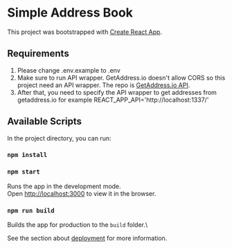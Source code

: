 # Simple Address Book

This project was bootstrapped with [Create React App](https://github.com/facebook/create-react-app).

## Requirements

1. Please change .env.example to .env
2. Make sure to run API wrapper. 
   GetAddress.io doesn't allow CORS so this project need an API wrapper.
   The repo is [GetAddress.io API](https://github.com/lucky-gru/getaddressio_api_wrapper).
3. After that, you need to specify the API wrapper to get addresses from getaddress.io
   for example REACT_APP_API='http://localhost:1337/'

## Available Scripts

In the project directory, you can run:

### `npm install`
### `npm start`

Runs the app in the development mode.\
Open [http://localhost:3000](http://localhost:3000) to view it in the browser.

### `npm run build`

Builds the app for production to the `build` folder.\

See the section about [deployment](https://facebook.github.io/create-react-app/docs/deployment) for more information.
